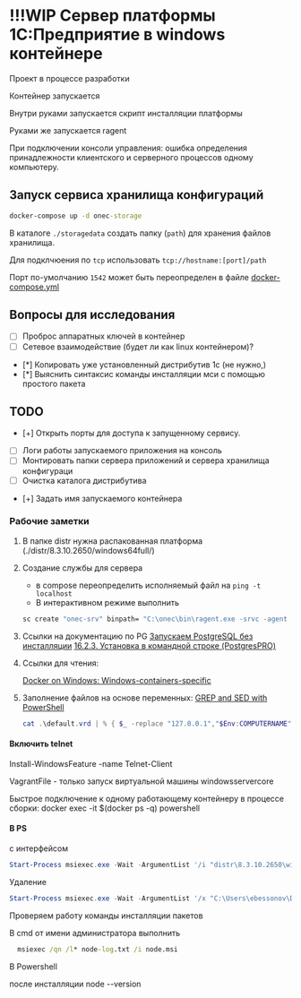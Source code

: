 # !!!WIP Сервер платформы 1С:Предприятие в windows контейнере

Проект в процессе разработки

Контейнер запускается

Внутри руками запускается скрипт инсталляции платформы

Руками же запускается ragent

При подключении консоли управления: ошибка определения принадлежности клиентского и серверного процессов одному компьютеру.

## Запуск сервиса хранилища конфигураций

```cmd
docker-compose up -d onec-storage
```

В каталоге `./storagedata` создать папку (`path`) для хранения файлов хранилища.

Для подклчюения по `tcp` использовать `tcp://hostname:[port]/path`

Порт по-умолчанию `1542` может быть переопределен в файле [docker-compose.yml](./docker-compose.yml)

## Вопросы для исследования

- [ ] Проброс аппаратных ключей в контейнер
- [ ] Сетевое взаимодействие (будет ли как linux контейнером)?
- [*] Копировать уже установленный дистрибутив 1с (не нужно,)
- [*] Выяснить синтаксис команды инсталляции мси с помощью простого пакета

## TODO

- [+] Открыть порты для доступа к запущенному сервису.
- [ ] Логи работы запускаемого приложения на консоль
- [ ] Монтировать папки сервера приложений и сервера хранилища конфигураци
- [ ] Очистка каталога дистрибутива
- [+] Задать имя запускаемого контейнера

### Рабочие заметки

1. В папке distr нужна распакованная платформа (./distr/8.3.10.2650/windows64full/)
2. Создание службы для сервера

    - в compose переопределить исполняемый файл на `ping -t localhost`
    - В интерактивном режиме выполнить

    ```cmd
    sc create "onec-srv" binpath= "C:\onec\bin\ragent.exe -srvc -agent -regport 1541 -port 1540 -d C:\serverdata" displayname= "onec-srv" start= auto
    ```

3. Ссылки на документацию по PG
  [Запускаем PostgreSQL без инсталляции](https://habr.com/post/101678/)
  [16.2.3. Установка в командной строке (PostgresPRO)](https://postgrespro.ru/docs/postgrespro/10/binary-installation-on-windows#WIN-CLI-INSTALLATION)

4. Ссылки для чтения:

    [Docker on Windows: Windows-containers-specific](https://26thcentury.com/reading-list-devops-build-test-deploy-automation-monitoring/#dockerWindowsContainersSpecific)

5. Заполнение файлов на основе переменных:
    [GREP and SED with PowerShell](https://blogs.msdn.microsoft.com/zainnab/2007/07/08/grep-and-sed-with-powershell/)
    ```powershell
    cat .\default.vrd | % { $_ -replace "127.0.0.1","$Env:COMPUTERNAME"} > default.vrd.new
    ```

#### Включить telnet

Install-WindowsFeature -name Telnet-Client

VagrantFile - только запуск виртуальной машины windowsservercore

Быстрое подключение к одному работающему контейнеру в процессе сборки:
  docker exec -it $(docker ps -q) powershell

#### В PS

c интерфейсом

``` powershell
Start-Process msiexec.exe -Wait -ArgumentList '/i "distr\8.3.10.2650\windows64full\1CEnterprise 8 (x86-64).msi" /qb TRANSFORMS="1049.mst" /l* install.log INSTALLSRVRASSRVC=0 DESIGNERALLCLIENTS=1 THICKCLIENT=1 THINCLIENTFILE=1 THINCLIENT=1 WEBSERVEREXT=1 SERVER=1 CONFREPOSSERVER=1 SERVERCLIENT=1 LANGUAGES=RU'
```

Удаление

```powershell
Start-Process msiexec.exe -Wait -ArgumentList '/x "C:\Users\ebessonov\Documents\repo\gitlab\onecdocker\onec-win-docker\distr\8.3.10.2650\windows64full\1CEnterprise 8 (x86-64).msi" /qn /l*v uninstall.log'
```

Проверяем работу команды инсталляции пакетов

В cmd от имени администратора выполнить

```cmd
  msiexec /qn /l* node-log.txt /i node.msi
```

В Powershell

после инсталляции
  node --version